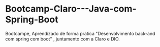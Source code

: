 # Bootcamp-Claro---Java-com-Spring-Boot
Bootcampe, Aprendizado de forma pratica "Desenvolvimento back-and com spring com boot" , juntamento com a Claro e DIO.
